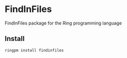 # FindInFiles

FindInFiles package for the Ring programming language

## Install

	ringpm install findinfiles
